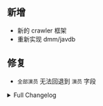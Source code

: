 ## 新增

* 新的 crawler 框架
* 重新实现 dmm/javdb

## 修复

* `全部演员` 无法回退到 `演员` 字段

<details>
<summary>Full Changelog</summary>

8844975 fix: aws image; 优化 crawl 日志输出
a0e8f43 feat!: 新的 crawler 框架; 重新实现 dmm/javdb (#574)
104e5f7 fix: 无 all_actor 字段时应从 actor 获取 (fix #565)
bedc22f Ready for 2.0-beta-5
cd52f02 合并 digital 和 video 类别
f8b779e fix: 降低 dmm ditigal 优先级 (#549)
2828565 feat: crawl cli
444eefd feat: config get_website_base_url

</details>
